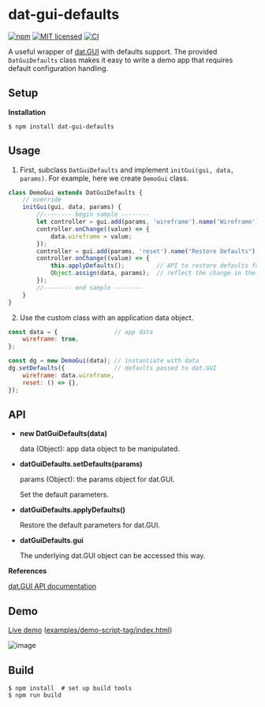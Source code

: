 # dat-gui-defaults

[![npm][npm-badge]][npm-url]
[![MIT licensed][mit-badge]][mit-url]
[![CI][actions-badge]][actions-url]

[npm-badge]: https://img.shields.io/npm/v/dat-gui-defaults.svg
[npm-url]: https://www.npmjs.com/package/dat-gui-defaults
[mit-badge]: https://img.shields.io/badge/license-MIT-blue.svg
[mit-url]: https://github.com/w3reality/dat-gui-defaults/blob/master/LICENSE
[actions-badge]: https://github.com/w3reality/dat-gui-defaults/workflows/CI/badge.svg
[actions-url]: https://github.com/w3reality/dat-gui-defaults/actions

A useful wrapper of [dat.GUI](https://github.com/dataarts/dat.gui) with
defaults support. The provided `DatGuiDefaults` class makes it easy to
write a demo app that requires default configuration handling.

## Setup

**Installation**

```
$ npm install dat-gui-defaults
```

## Usage

1)  First, subclass `DatGuiDefaults` and implement
    `initGui(gui, data, params)`. For example, here we create `DemoGui`
    class.

```js
class DemoGui extends DatGuiDefaults {
    // override
    initGui(gui, data, params) {
        //-------- begin sample --------
        let controller = gui.add(params, 'wireframe').name('Wireframe');
        controller.onChange((value) => {
            data.wireframe = value;
        });
        controller = gui.add(params, 'reset').name("Restore Defaults");
        controller.onChange((value) => {
            this.applyDefaults();         // API to restore defaults for dat.GUI
            Object.assign(data, params);  // reflect the change in the app
        });
        //-------- end sample --------
    }
}
```

2)  Use the custom class with an application data object.

```js
const data = {                // app data
    wireframe: true,
};

const dg = new DemoGui(data); // instantiate with data
dg.setDefaults({              // defaults passed to dat.GUI
    wireframe: data.wireframe,
    reset: () => {},
});
```

## API

-   **new DatGuiDefaults(data)**

    data (Object): app data object to be manipulated.

-   **datGuiDefaults.setDefaults(params)**

    params (Object): the params object for dat.GUI.

    Set the default parameters.

-   **datGuiDefaults.applyDefaults()**

    Restore the default parameters for dat.GUI.

-   **datGuiDefaults.gui**

    The underlying dat.GUI object can be accessed this way.

**References**

[dat.GUI API documentation](https://github.com/dataarts/dat.gui/blob/master/API.md)

## Demo

[Live demo](https://w3reality.github.io/dat-gui-defaults/examples/demo-script-tag/index.html)
([examples/demo-script-tag/index.html](https://github.com/w3reality/dat-gui-defaults/blob/master/examples/demo-script-tag/index.html))

![image](https://w3reality.github.io/dat-gui-defaults/examples/demo-highlight.png)

## Build

```
$ npm install  # set up build tools
$ npm run build
```
